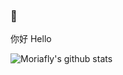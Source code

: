 ### 👋
你好 Hello 

<!--
**Moriafly/Moriafly** is a ✨ _special_ ✨ repository because its `README.md` (this file) appears on your GitHub profile.

Here are some ideas to get you started:

- 🔭 I’m currently working on ...
- 🌱 I’m currently learning ...
- 👯 I’m looking to collaborate on ...
- 🤔 I’m looking for help with ...
- 💬 Ask me about ...
- 📫 How to reach me: ...
- 😄 Pronouns: ...
- ⚡ Fun fact: ...
-->

![Moriafly's github stats](https://github-readme-stats.vercel.app/api?username=Moriafly&count_private=false&show_icons=true&&bg_color=30,165880,169c5a&title_color=fff&text_color=fff)
